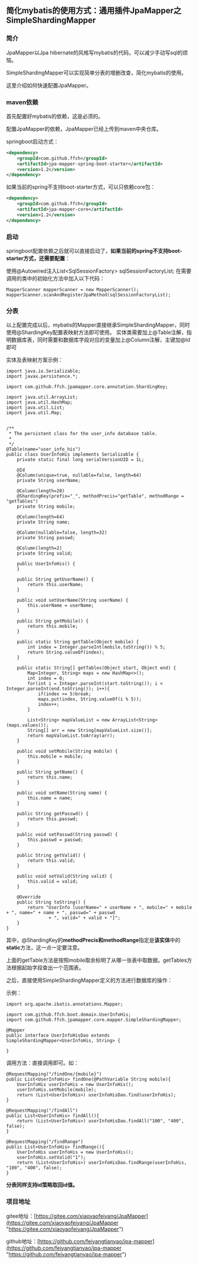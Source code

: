 ## 简化mybatis的使用方式：通用插件JpaMapper之SimpleShardingMapper

### 简介
JpaMapper以Jpa hibernate的风格写mybatis的代码，可以减少手动写sql的烦恼。

SimpleShardingMapper可以实现简单分表的增删改查，简化mybatis的使用。

这里介绍如何快速配置JpaMapper。

### maven依赖
首先配置好mybatis的依赖，这是必须的。

配置JpaMapper的依赖，JpaMapper已经上传到maven中央仓库。

springboot启动方式：
```xml
<dependency>
    <groupId>com.github.ffch</groupId>
    <artifactId>jpa-mapper-spring-boot-starter</artifactId>
    <version>1.2</version>
</dependency>
```

如果当前的spring不支持boot-starter方式，可以只依赖core包：
```xml
<dependency>
    <groupId>com.github.ffch</groupId>
    <artifactId>jpa-mapper-core</artifactId>
    <version>1.2</version>
</dependency>
```

### 启动

springboot配置依赖之后就可以直接启动了，**如果当前的spring不支持boot-starter方式，还需要配置**：

使用@Autowired注入List<SqlSessionFactory\> sqlSessionFactoryList;
在需要调用的类中的初始化方法中加入以下代码：
```
MapperScanner mapperScanner = new MapperScanner();
mapperScanner.scanAndRegisterJpaMethod(sqlSessionFactoryList);
```

### 分表
以上配置完成以后，mybatis的Mapper直接继承SimpleShardingMapper，同时使用@ShardingKey配置表映射方法即可使用。
实体类需要加上@Table注解，指明数据库表，同时需要和数据库字段对应的变量加上@Column注解，主键加@Id即可

实体及表映射方案示例：

```
import java.io.Serializable;
import javax.persistence.*;

import com.github.ffch.jpamapper.core.annotation.ShardingKey;

import java.util.ArrayList;
import java.util.HashMap;
import java.util.List;
import java.util.Map;


/**
 * The persistent class for the user_info database table.
 * 
 */
@Table(name="user_info_his")
public class UserInfoHis implements Serializable {
	private static final long serialVersionUID = 1L;

	@Id
	@Column(unique=true, nullable=false, length=64)
	private String userName;

	@Column(length=20)
	@ShardingKey(prefix="_", methodPrecis="getTable", methodRange = "getTables")
	private String mobile;

	@Column(length=64)
	private String name;

	@Column(nullable=false, length=32)
	private String passwd;

	@Column(length=2)
	private String valid;

	public UserInfoHis() {
	}

	public String getUserName() {
		return this.userName;
	}

	public void setUserName(String userName) {
		this.userName = userName;
	}

	public String getMobile() {
		return this.mobile;
	}
	
	public static String getTable(Object mobile) {
		int index = Integer.parseInt(mobile.toString()) % 5;
		return String.valueOf(index);
	}
	
	public static String[] getTables(Object start, Object end) {
		Map<Integer, String> maps = new HashMap<>();
		int index = 0;
		for(int i = Integer.parseInt(start.toString()); i < Integer.parseInt(end.toString()); i++){
			if(index >= 5)break;
			maps.put(index, String.valueOf(i % 5));
			index++;	
		}
		
		List<String> mapValueList = new ArrayList<String>(maps.values()); 
		String[] arr = new String[mapValueList.size()];
		return mapValueList.toArray(arr);
	}

	public void setMobile(String mobile) {
		this.mobile = mobile;
	}

	public String getName() {
		return this.name;
	}

	public void setName(String name) {
		this.name = name;
	}

	public String getPasswd() {
		return this.passwd;
	}

	public void setPasswd(String passwd) {
		this.passwd = passwd;
	}

	public String getValid() {
		return this.valid;
	}

	public void setValid(String valid) {
		this.valid = valid;
	}

	@Override
	public String toString() {
		return "UserInfo [userName=" + userName + ", mobile=" + mobile + ", name=" + name + ", passwd=" + passwd
				+ ", valid=" + valid + "]";
	}
}
```


其中，@ShardingKey的**methodPrecis和methodRange**指定是**该实体**中的**static**方法，这一点一定要注意。

上面的getTable方法是按照mobile取余标明了从哪一张表中取数据。getTables方法根据起始字段查出一个范围表。


之后，直接使用SimpleShardingMapper定义的方法进行数据库的操作：

示例：

```
import org.apache.ibatis.annotations.Mapper;

import com.github.ffch.boot.domain.UserInfoHis;
import com.github.ffch.jpamapper.core.mapper.SimpleShardingMapper;

@Mapper
public interface UserInfoHisDao extends SimpleShardingMapper<UserInfoHis, String> {
	
}
```



调用方法：直接调用即可。如：

```
@RequestMapping("/findOne/{mobile}")
public List<UserInfoHis> findOne(@PathVariable String mobile){
	UserInfoHis userInfoHis = new UserInfoHis();
	userInfoHis.setMobile(mobile);
	return (List<UserInfoHis>) userInfoHisDao.find(userInfoHis);
}

@RequestMapping("/findAll")
public List<UserInfoHis> findAll(){
	return (List<UserInfoHis>) userInfoHisDao.findAll("100", "400", false);
}

@RequestMapping("/findRange")
public List<UserInfoHis> findRange(){
	UserInfoHis userInfoHis = new UserInfoHis();
	userInfoHis.setValid("1");
	return (List<UserInfoHis>) userInfoHisDao.findRange(userInfoHis, "100", "400", false);
}
```

**分表同样支持id策略取回id值。**


### 项目地址

gitee地址：[https://gitee.com/xiaoyaofeiyang/JpaMapper](https://gitee.com/xiaoyaofeiyang/JpaMapper "https://gitee.com/xiaoyaofeiyang/JpaMapper")

github地址：[https://github.com/feiyangtianyao/jpa-mapper](https://github.com/feiyangtianyao/jpa-mapper "https://github.com/feiyangtianyao/jpa-mapper")